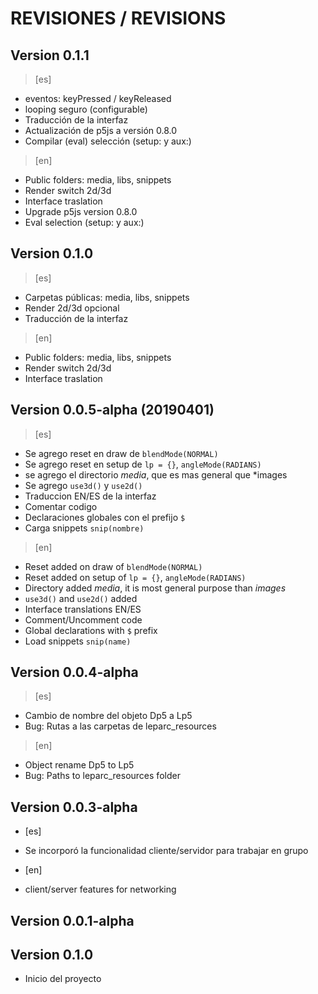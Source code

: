 # REVISIONES / REVISIONS

## Version 0.1.1

> [es]

- eventos: keyPressed / keyReleased
- looping seguro (configurable)
- Traducción de la interfaz
- Actualización de p5js a versión 0.8.0
- Compilar (eval) selección (setup: y aux:)
  
> [en]

- Public folders: media, libs, snippets
- Render switch 2d/3d
- Interface traslation
- Upgrade p5js version 0.8.0
- Eval selection (setup: y aux:)
  
## Version 0.1.0

> [es]

- Carpetas públicas: media, libs, snippets
- Render 2d/3d opcional
- Traducción de la interfaz
  
> [en]

- Public folders: media, libs, snippets
- Render switch 2d/3d
- Interface traslation
  
## Version 0.0.5-alpha (20190401)

> [es]

- Se agrego reset en draw de `blendMode(NORMAL)`
- Se agrego reset en setup de `lp = {}`, `angleMode(RADIANS)`
- se agrego el directorio *media*, que es mas general que *images
- Se agrego `use3d()` y `use2d()`
- Traduccion EN/ES de la interfaz
- Comentar codigo
- Declaraciones globales con el prefijo `$`
- Carga snippets `snip(nombre)`
  
> [en]

- Reset added on draw of `blendMode(NORMAL)`
- Reset added on setup of `lp = {}`, `angleMode(RADIANS)`
- Directory added *media*, it is most general purpose than *images*
- `use3d()` and `use2d()` added
- Interface translations EN/ES
- Comment/Uncomment code
- Global declarations with `$` prefix
- Load snippets `snip(name)`
  
## Version 0.0.4-alpha

> [es]

- Cambio de nombre del objeto Dp5 a Lp5
- Bug: Rutas a las carpetas de leparc_resources
  
> [en]

- Object rename Dp5 to Lp5
- Bug: Paths to leparc_resources folder
  
## Version 0.0.3-alpha

- [es]
- Se incorporó la funcionalidad cliente/servidor para trabajar en grupo
  
- [en]
- client/server features for networking

## Version 0.0.1-alpha

## Version 0.1.0

- Inicio del proyecto
